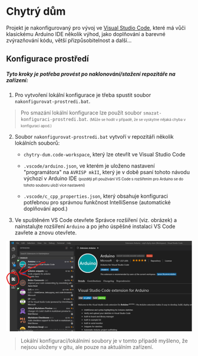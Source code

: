 # Chytrý dům

Projekt je nakonfigurovaný pro vývoj ve [Visual Studio Code](https://code.visualstudio.com/), které má vůči klasickému Arduino IDE několik výhod, jako doplňování a barevné zvýrazňování kódu, větší přizpůsobitelnost a další...

## Konfigurace prostředí
##### Tyto kroky je potřeba provést po naklonování/stažení repozitáře na zařízení:

1) Pro vytvoření lokální konfigurace je třeba spustit soubor `nakonfigurovat-prostredi.bat`.

> Pro smazání lokální konfigurace lze použít soubor `smazat-konfiguraci-prostredi.bat`. <small><small>(Může se hodit v případě, že se vyskytne nějaká chyba v konfiguraci apod.)</small></small>

2) Soubor `nakonfigurovat-prostredi.bat` vytvoří v repozitáři několik lokálních souborů: 
    
    - `chytry-dum.code-workspace`, který lze otevřít ve Visual Studio Code
    
    - `.vscode/arduino.json`, ve kterém je uloženo nastavení "programátora" na `AVRISP mkII`, který je v době psaní tohoto návodu výchozí v Arduino IDE <small><small>(později při používání VS Code s rozšířením pro Arduino se do tohoto souboru uloží více nastavení)</small></small>
    - `.vscode/c_cpp_properties.json`, který obsahuje konfiguraci potřebnou pro správnou funkčnost IntelliSense (automatické doplňování apod.)

3) Ve spuštěném VS Code otevřete Správce rozšíření (viz. obrázek) a nainstalujte rozšíření `Arduino` a po jeho úspěšné instalaci VS Code zavřete a znovu otevřete.

![screenshot_vscode_extensions.png](screenshot_vscode_extensions.png)

> Lokální konfigurací/lokálními soubory je v tomto případě myšleno, že nejsou uloženy v gitu, ale pouze na aktuálním zařízení.
